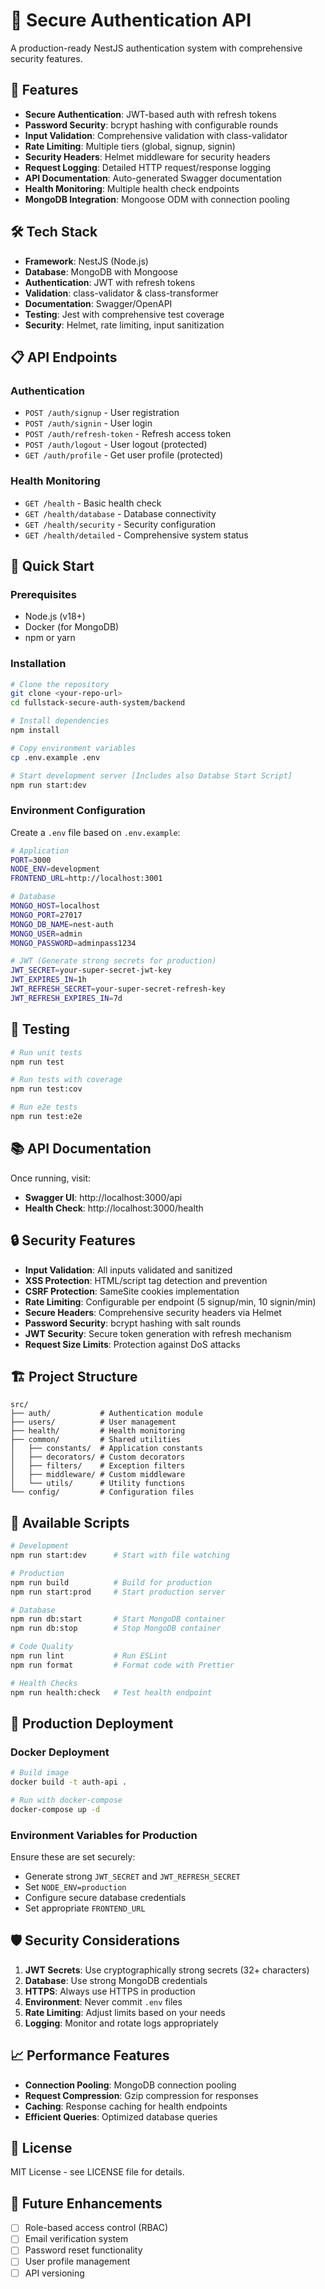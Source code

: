 # 🔐 Secure Authentication API

A production-ready NestJS authentication system with comprehensive security features.

## 🌟 Features

- **Secure Authentication**: JWT-based auth with refresh tokens
- **Password Security**: bcrypt hashing with configurable rounds
- **Input Validation**: Comprehensive validation with class-validator
- **Rate Limiting**: Multiple tiers (global, signup, signin)
- **Security Headers**: Helmet middleware for security headers
- **Request Logging**: Detailed HTTP request/response logging
- **API Documentation**: Auto-generated Swagger documentation
- **Health Monitoring**: Multiple health check endpoints
- **MongoDB Integration**: Mongoose ODM with connection pooling

## 🛠️ Tech Stack

- **Framework**: NestJS (Node.js)
- **Database**: MongoDB with Mongoose
- **Authentication**: JWT with refresh tokens
- **Validation**: class-validator & class-transformer
- **Documentation**: Swagger/OpenAPI
- **Testing**: Jest with comprehensive test coverage
- **Security**: Helmet, rate limiting, input sanitization

## 📋 API Endpoints

### Authentication
- `POST /auth/signup` - User registration
- `POST /auth/signin` - User login
- `POST /auth/refresh-token` - Refresh access token
- `POST /auth/logout` - User logout (protected)
- `GET /auth/profile` - Get user profile (protected)

### Health Monitoring
- `GET /health` - Basic health check
- `GET /health/database` - Database connectivity
- `GET /health/security` - Security configuration
- `GET /health/detailed` - Comprehensive system status

## 🚀 Quick Start

### Prerequisites
- Node.js (v18+)
- Docker (for MongoDB)
- npm or yarn

### Installation

```bash
# Clone the repository
git clone <your-repo-url>
cd fullstack-secure-auth-system/backend

# Install dependencies
npm install

# Copy environment variables
cp .env.example .env

# Start development server [Includes also Databse Start Script]
npm run start:dev
```

### Environment Configuration

Create a `.env` file based on `.env.example`:

```bash
# Application
PORT=3000
NODE_ENV=development
FRONTEND_URL=http://localhost:3001

# Database
MONGO_HOST=localhost
MONGO_PORT=27017
MONGO_DB_NAME=nest-auth
MONGO_USER=admin
MONGO_PASSWORD=adminpass1234

# JWT (Generate strong secrets for production)
JWT_SECRET=your-super-secret-jwt-key
JWT_EXPIRES_IN=1h
JWT_REFRESH_SECRET=your-super-secret-refresh-key
JWT_REFRESH_EXPIRES_IN=7d
```

## 🧪 Testing

```bash
# Run unit tests
npm run test

# Run tests with coverage
npm run test:cov

# Run e2e tests
npm run test:e2e
```

## 📚 API Documentation

Once running, visit:
- **Swagger UI**: http://localhost:3000/api
- **Health Check**: http://localhost:3000/health

## 🔒 Security Features

- **Input Validation**: All inputs validated and sanitized
- **XSS Protection**: HTML/script tag detection and prevention
- **CSRF Protection**: SameSite cookies implementation
- **Rate Limiting**: Configurable per endpoint (5 signup/min, 10 signin/min)
- **Secure Headers**: Comprehensive security headers via Helmet
- **Password Security**: bcrypt hashing with salt rounds
- **JWT Security**: Secure token generation with refresh mechanism
- **Request Size Limits**: Protection against DoS attacks

## 🏗️ Project Structure

```
src/
├── auth/           # Authentication module
├── users/          # User management
├── health/         # Health monitoring
├── common/         # Shared utilities
│   ├── constants/  # Application constants
│   ├── decorators/ # Custom decorators
│   ├── filters/    # Exception filters
│   ├── middleware/ # Custom middleware
│   └── utils/      # Utility functions
└── config/         # Configuration files
```

## 🔧 Available Scripts

```bash
# Development
npm run start:dev      # Start with file watching

# Production
npm run build          # Build for production
npm run start:prod     # Start production server

# Database
npm run db:start       # Start MongoDB container
npm run db:stop        # Stop MongoDB container

# Code Quality
npm run lint           # Run ESLint
npm run format         # Format code with Prettier

# Health Checks
npm run health:check   # Test health endpoint
```

## 🚀 Production Deployment

### Docker Deployment

```bash
# Build image
docker build -t auth-api .

# Run with docker-compose
docker-compose up -d
```

### Environment Variables for Production

Ensure these are set securely:
- Generate strong `JWT_SECRET` and `JWT_REFRESH_SECRET`
- Set `NODE_ENV=production`
- Configure secure database credentials
- Set appropriate `FRONTEND_URL`

## 🛡️ Security Considerations

1. **JWT Secrets**: Use cryptographically strong secrets (32+ characters)
2. **Database**: Use strong MongoDB credentials
3. **HTTPS**: Always use HTTPS in production
4. **Environment**: Never commit `.env` files
5. **Rate Limiting**: Adjust limits based on your needs
6. **Logging**: Monitor and rotate logs appropriately

## 📈 Performance Features

- **Connection Pooling**: MongoDB connection pooling
- **Request Compression**: Gzip compression for responses
- **Caching**: Response caching for health endpoints
- **Efficient Queries**: Optimized database queries

## 📄 License

MIT License - see LICENSE file for details.

## 🎯 Future Enhancements

- [ ] Role-based access control (RBAC)
- [ ] Email verification system
- [ ] Password reset functionality
- [ ] User profile management
- [ ] API versioning
